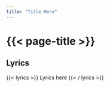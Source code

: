 ```yaml
---
title: "Title Here"
---
```

# {{< page-title >}}

<!--
## Background
Lorem Ipsum
Remove comments if adding content here!
-->

## Lyrics
{{< lyrics >}}
Lyrics here
{{< / lyrics >}}
